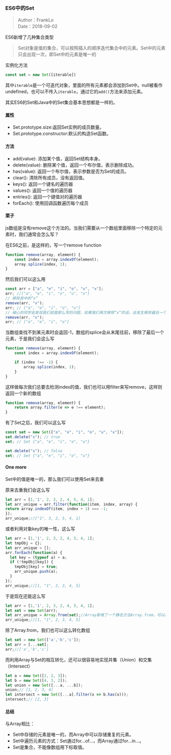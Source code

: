### ES6中的Set

> Author：FrankLo  
> Date：2018-09-02

ES6新增了几种集合类型

> Set对象是值的集合，可以按照插入的顺序迭代集合中的元素。Set中的元素只会出现一次，即Set中的元素是唯一的

实例化方法
```javascript
const set = new Set([iterable])
```
其中`iterable`是一个可迭代对象，里面的所有元素都会添加到Set中。null被看作undefined，也可以不传入`iterable`，通过它的`add()`方法来添加元素。

其实ES6的Set和Java中的Set集合基本思想都是一样的。

#### 属性
- Set.prototype.size:返回Set实例的成员数量。
- Set.prototype.constructor:默认的构造Set函数。
  
#### 方法
- add(value): 添加某个值，返回Set结构本身。
- delete(value): 删除某个值，返回一个布尔值，表示删除成功。
- has(value): 返回一个布尔值，表示参数是否为Set的成员。
- clear(): 清除所有成员，没有返回值。
- keys(): 返回一个键名的遍历器
- values(): 返回一个值的遍历器
- entries(): 返回一个键值对的遍历器
- forEach(): 使用回调函数遍历每个成员

#### 栗子
js数组是没有remove这个方法的。当我们需要从一个数组里面移除一个特定的元素时，我们通常会怎么写？

在ES6之前，是这样的，写一个remove function
```javascript
function remove(array, element) {
    const index = array.indexOf(element);
    array.splice(index, 1);
}
```

然后我们可以这么用

```javascript
const arr = ["a", "e", "i", "o", "u", "x"];
arr; //["a", "e", "i", "o", "u", "x"]
// 移除其中的“x”
remove(arr, "x");
arr; // ["a", "e", "i", "o", "u"]
// 细心的同学会发现我们前面那么写的问题，如果我们再次移除“x”的话，会发生移除最后一个元素
remove(arr, "x");
arr; // ["a", "e", "i", "o"]
```

当数组查找不到某元素时会返回-1，数组的splice会从末尾往前，移除了最后一个元素，于是我们会这么写
```javascript
function remove(array, element) {
    const index = array.indexOf(element);

    if (index !== -1) {
        array.splice(index, 1);
    }
}
```

这样做每次我们总要去检测index的值，我们也可以用filter来写remove，这样则返回一个新的数组
```javascript
function remove(array, element) {
    return array.filter(e => e !== element);
}
```

有了Set之后，我们可以这么写
```javascript
const set = new Set(["a", "e", "i", "o", "u", "x"]);
set.delete("x"); // true
set; // Set {"a", "e", "i", "o", "u"}

set.delete("x"); // false
set; // Set {"a", "e", "i", "o", "u"}
```

#### One more
Set中的值是唯一的，那么我们可以使用Set来去重  

原来去重我们会这么写
```javascript
let arr = [1,'1', 2, 3, 2, 4, 5, 4, 1];
let arr_unique = arr.filter(function(item, index, array) {
return array.indexOf(item, index + 1) === -1;
});
arr_unique;//["1", 3, 2, 5, 4, 1]
```

或者利用对象key的唯一性，这么写

```javascript
let arr = [1,'1', 2, 3, 2, 4, 5, 4, 1];
let tmpObj = {};
let arr_unique = [];
arr.forEach(function(a) {
  let key = (typeof a) + a;
  if (!tmpObj[key]) {
    tmpObj[key] = true;
    arr_unique.push(a);
  }
});
arr_unique;//[1, "1", 2, 3, 4, 5]
```

于是现在还能这么写
```javascript
let arr = [1,'1', 2, 3, 2, 4, 5, 4, 1];
let set = new Set(arr);
let arr_unique = Array.from(set);//Array新增了一个静态方法Array.from，可以把类似数组的对象转换为数组
arr_unique;//[1, "1", 2, 3, 4, 5]
```
除了Array.from，我们也可以这么转化数组
```javascript
let set = new Set(['a','b','c']);
let arr = [...set];
arr;//['a','b','c']
```
而利用Array与Set的相互转化，还可以很容易地实现并集（Union）和交集（Intersect）
```javascript
let a = new Set([1, 2, 3]);
let b = new Set([4, 3, 2]);
let union = new Set([...a, ...b]);
union;// [1, 2, 3, 4]
let intersect = new Set([...a].filter(x => b.has(x)));
intersect;// [2, 3]
```

#### 总结
与Array相比：
- Set中存储的元素是唯一的，而Array中可以存储重复的元素。
- Set中遍历元素的方式：Set通过for…of…，而Array通过for…in…。
- Set是集合，不能像数组用下标取值。








